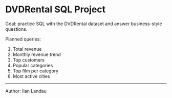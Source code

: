 # DVDRental SQL Project

Goal: practice SQL with the DVDRental dataset and answer business-style questions.

Planned queries:
1. Total revenue
2. Monthly revenue trend
3. Top customers
4. Popular categories
5. Top film per category
6. Most active cities

---
Author: Ilan Landau
